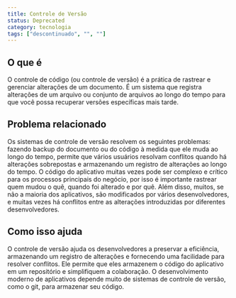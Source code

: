 ```yaml
---
title: Controle de Versão
status: Deprecated
category: tecnologia
tags: ["descontinuado", "", ""]
---
```


## O que é

O controle de código (ou controle de versão) é a prática de rastrear e gerenciar alterações de um documento. É um sistema que registra alterações de um arquivo ou conjunto de arquivos ao longo do tempo para que você possa recuperar versões específicas mais tarde.

## Problema relacionado

Os sistemas de controle de versão resolvem os seguintes problemas: fazendo backup do documento ou do código à medida que ele muda ao longo do tempo, permite que vários usuários resolvam conflitos quando há alterações sobrepostas e armazenando um registro de alterações ao longo do tempo. O código do aplicativo muitas vezes pode ser complexo e crítico para os processos principais do negócio, por isso é importante rastrear quem mudou o quê, quando foi alterado e por quê. Além disso, muitos, se não a maioria dos aplicativos, são modificados por vários desenvolvedores, e muitas vezes há conflitos entre as alterações introduzidas por diferentes desenvolvedores.

## Como isso ajuda

O controle de versão ajuda os desenvolvedores a preservar a eficiência, armazenando um registro de alterações e fornecendo uma facilidade para resolver conflitos. Ele permite que eles armazenem o código do aplicativo em um repositório e simplifiquem a colaboração. O desenvolvimento moderno de aplicativos depende muito de sistemas de controle de versão, como o git, para armazenar seu código.

